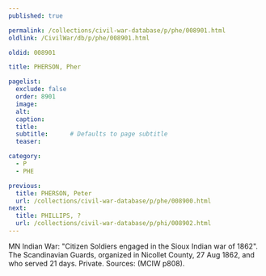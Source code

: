 ```yaml
---
published: true

permalink: /collections/civil-war-database/p/phe/008901.html
oldlink: /CivilWar/db/p/phe/008901.html

oldid: 008901

title: PHERSON, Pher

pagelist:
  exclude: false
  order: 8901
  image: 
  alt:
  caption:
  title:
  subtitle:      # Defaults to page subtitle
  teaser:

category: 
  - P 
  - PHE

previous:
  title: PHERSON, Peter
  url: /collections/civil-war-database/p/phe/008900.html  
next:
  title: PHILLIPS, ?
  url: /collections/civil-war-database/p/phi/008902.html   
---
```

MN Indian War: &quot;Citizen Soldiers engaged in the Sioux Indian war of 1862&quot;. The Scandinavian Guards, organized in Nicollet County, 27 Aug 1862, and who served 21 days. Private. Sources: (MCIW p808).